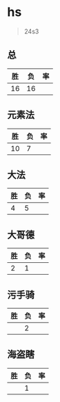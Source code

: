 # hs

> 24s3

## 总
|胜|负|率|
|-|-|-|
|16|16||

## 元素法
|胜|负|率|
|-|-|-|
|10|7||

## 大法
|胜|负|率|
|-|-|-|
|4|5||

## 大哥德
|胜|负|率|
|-|-|-|
|2|1||

## 污手骑
|胜|负|率|
|-|-|-|
||2||

## 海盗瞎
|胜|负|率|
|-|-|-|
||1||
